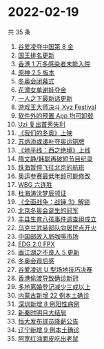 # 2022-02-19

共 35 条

<!-- BEGIN ZHIHUSEARCH -->
<!-- 最后更新时间 Sat Feb 19 2022 19:10:21 GMT+0800 (China Standard Time) -->
1. [谷爱凌夺中国第 8 金](https://www.zhihu.com/search?q=谷爱凌)
1. [国王排名更新](https://www.zhihu.com/search?q=国王排名)
1. [香港 1 万多感染者未能入院](https://www.zhihu.com/search?q=香港疫情)
1. [原神 2.5 版本](https://www.zhihu.com/search?q=原神)
1. [冬奥会闭幕式](https://www.zhihu.com/search?q=冬奥会闭幕式)
1. [花滑女单谢娃夺金](https://www.zhihu.com/search?q=花样滑冰)
1. [一人之下最新话更新](https://www.zhihu.com/search?q=一人之下)
1. [游戏王大师决斗 Xyz Festival](https://www.zhihu.com/search?q=游戏王)
1. [软件外的预置 App 均可卸载](https://www.zhihu.com/search?q=预置App)
1. [Uzi 复出首秀失利](https://www.zhihu.com/search?q=Uzi)
1. [《我们的冬奥》上映](https://www.zhihu.com/search?q=我们的冬奥)
1. [苏炳添或递补夺奥运铜牌](https://www.zhihu.com/search?q=苏炳添)
1. [《地平线：西之绝境》上线](https://www.zhihu.com/search?q=地平线西之绝境)
1. [隋文静/韩聪再破短节目纪录](https://www.zhihu.com/search?q=隋文静/韩聪)
1. [珠海暂停飞往北京的航班](https://www.zhihu.com/search?q=珠海疫情)
1. [奥运参赛最低年龄可能修改](https://www.zhihu.com/search?q=奥运最低年龄限制)
1. [WBG 六连胜](https://www.zhihu.com/search?q=WBG)
1. [杜海涛沈梦辰领证](https://www.zhihu.com/search?q=杜海涛沈梦辰领证)
1. [《全面战争：战锤 3》解锁](https://www.zhihu.com/search?q=战锤3)
1. [北京冬奥会诞生的冠军](https://www.zhihu.com/search?q=冬奥会冠军)
1. [丰县生育八孩事件调查组成立](https://www.zhihu.com/search?q=丰县八孩调查组)
1. [乌克兰武装部队向居民点开火](https://www.zhihu.com/search?q=乌克兰武装部队开火)
1. [中国邮政入局咖啡市场](https://www.zhihu.com/search?q=中国邮政)
1. [EDG 2:0 FPX](https://www.zhihu.com/search?q=edg)
1. [画江湖之不良人 5 更新](https://www.zhihu.com/search?q=不良人)
1. [冬奥会观后感](https://www.zhihu.com/search?q=冬奥会观后感)
1. [谷爱凌进 U 型场地技巧决赛](https://www.zhihu.com/search?q=谷爱凌)
1. [香港偷渡导致确诊新冠](https://www.zhihu.com/search?q=香港偷渡)
1. [多地离婚登记减少三成以上](https://www.zhihu.com/search?q=离婚登记减少)
1. [内蒙古新增 22 例本土确诊](https://www.zhihu.com/search?q=内蒙古新增)
1. [深圳新增 8 例阳性病例](https://www.zhihu.com/search?q=深圳新增 )
1. [新秦时明月大结局](https://www.zhihu.com/search?q=新秦时明月)
1. [恒大发布球员降薪公告](https://www.zhihu.com/search?q=恒大)
1. [辽宁新增 9 例本土确诊](https://www.zhihu.com/search?q=辽宁新增)
1. [阿宽红油面皮吃出老鼠](https://www.zhihu.com/search?q=阿宽红油面皮)
<!-- END ZHIHUSEARCH -->
